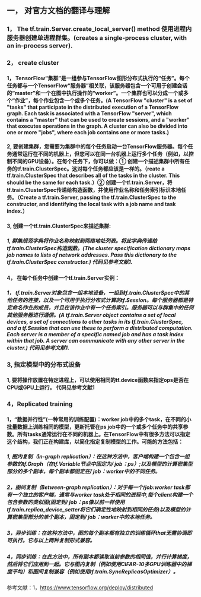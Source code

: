 ## 一， 对官方文档的翻译与理解
### 1， The tf.train.Server.create_local_server() method 使用进程内服务器创建单进程群集。(creates a single-process cluster, with an in-process server).

### 2， create cluster
#### 1， TensorFlow“集群”是一组参与TensorFlow图形分布式执行的“任务”。每个任务都与一个TensorFlow“服务器”相关联，该服务器包含一个可用于创建会话的“master”和一个在图中执行操作的“worker”。一个集群也可以分成一个或多个“作业”，每个作业包含一个或多个任务。(A TensorFlow "cluster" is a set of "tasks" that participate in the distributed execution of a TensorFlow graph. Each task is associated with a TensorFlow "server", which contains a "master" that can be used to create sessions, and a "worker" that executes operations in the graph. A cluster can also be divided into one or more "jobs", where each job contains one or more tasks.)

#### 2, 要创建集群，您需要为集群中的每个任务启动一台TensorFlow服务器。每个任务通常运行在不同的机器上，但您可以在同一台机器上运行多个任务（例如，以控制不同的GPU设备）。在每个任务下，你可以做：① 创建一个描述集群中所有任务的tf.train.ClusterSpec。这对每个任务都应该是一样的。（reate a tf.train.ClusterSpec that describes all of the tasks in the cluster. This should be the same for each task.）② 创建一个tf.train.Server，将tf.train.ClusterSpec传递给构造函数，并使用作业名称和任务索引标识本地任务。（Create a tf.train.Server, passing the tf.train.ClusterSpec to the constructor, and identifying the local task with a job name and task index.）

#### 3,  创建一个tf.train.ClusterSpec来描述集群:
##### 1, 群集规范字典将作业名称映射到网络地址列表。将此字典传递给tf.train.ClusterSpec构造函数。(The cluster specification dictionary maps job names to lists of network addresses. Pass this dictionary to the tf.train.ClusterSpec constructor.) 代码见参考文献1.

#### 4， 在每个任务中创建一个tf.train.Server实例：
##### 1， tf.train.Server对象包含一组本地设备，一组到tf.train.ClusterSpec中的其他任务的连接，以及一个可用于执行分布式计算的tf.Session。每个服务器都是特定命名作业的成员，并且在该作业中有一个任务索引。服务器可以与群集中的任何其他服务器进行通信。(A tf.train.Server object contains a set of local devices, a set of connections to other tasks in its tf.train.ClusterSpec, and a tf.Session that can use these to perform a distributed computation. Each server is a member of a specific named job and has a task index within that job. A server can communicate with any other server in the cluster.) 代码见参考文献1.

### 3, 指定模型中的分布式设备
#### 1, 要将操作放置在特定进程上，可以使用相同的tf.device函数来指定ops是否在CPU或GPU上运行。 代码见参考文献1

### 4，Replicated training
#### 1，“数据并行性”(一种常用的训练配置)：worker job中的多个task，在不同的小批量数据上训练相同的模型，更新托管在ps job中的一个或多个任务中的共享参数。所有tasks通常运行在不同的机器上。在TensorFlow中有很多方法可以指定这个结构，我们正在构建库，以简化指定复制模型的工作。可能的方法包括：
##### 1, 图内复制（In-graph replication）：在这种方法中，客户端构建一个包含一组参数的tf.Graph（在tf.Variable节点中固定为/ job：ps）;以及模型的计算密集型部分的多个副本，每个副本都固定在/ job：worker中的不同任务。
##### 2，图间复制（Between-graph replication）：对于每一个/job:worker task都有一个独立的客户端，通常与worker task处于相同的进程中,每个client构建一个包含参数的类似图(固定到/ job：ps像以前一样使用tf.train.replica_device_setter将它们确定性地映射到相同的任务)以及模型的计算密集型部分的单个副本，固定到/ job：worker中的本地任务。
##### 3，异步训练：在这种方法中，图的每个副本都有独立的训练循环that无需协调即可执行。它与以上两种复制形式兼容。
##### 4，同步训练：在此方法中，所有副本都读取当前参数的相同值，并行计算梯度，然后将它们应用到一起。它与图内复制（例如使用CIFAR-10多GPU训练器中的梯度平均）和图间复制兼容（例如使用tf.train.SyncReplicasOptimizer）。

参考文献：1，https://www.tensorflow.org/deploy/distributed
